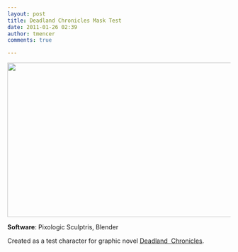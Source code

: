 ```yaml
---
layout: post
title: Deadland Chronicles Mask Test
date: 2011-01-26 02:39
author: tmencer
comments: true

---
```

<a href="http://www.cubelabmedia.com/wp-content/uploads/2011/06/cg-dlcmask1.jpg"><img class="aligncenter size-full wp-image-54" title="cg-dlcmask1" src="http://www.cubelabmedia.com/wp-content/uploads/2011/06/cg-dlcmask1.jpg" alt="" width="600" height="349" /></a>

<strong>Software</strong>: Pixologic Sculptris, Blender

Created as a test character for graphic novel <a href="http://www.facebook.com/deadlandchronicles" target="_blank">Deadland  Chronicles</a>.
